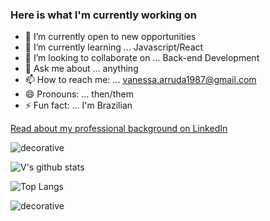 ### Here is what I'm currently working on

- 🔭 I’m currently open to new opportunities
- 🌱 I’m currently learning ... Javascript/React
- 👯 I’m looking to collaborate on ... Back-end Development
- 💬 Ask me about ... anything
- 📫 How to reach me: ... vanessa.arruda1987@gmail.com
- 😄 Pronouns: ... then/them
- ⚡ Fun fact: ... I'm Brazilian

[Read about my professional background on LinkedIn](https://www.linkedin.com/in/vanessa-alves-de-arruda/)

![decorative](https://user-images.githubusercontent.com/31839316/96356889-ec9e8680-10b1-11eb-99b5-7a196827eecb.png)

![V's github stats](https://github-readme-stats.vercel.app/api?username=nessaarruda&show_icons=true&theme=synthwave)

![Top Langs](https://github-readme-stats.vercel.app/api/top-langs/?username=nessaarruda&show_icons=true&theme=buefy&layout=compact&langs_count=4)

![decorative](https://user-images.githubusercontent.com/31839316/96356871-bc56e800-10b1-11eb-92b2-f8d19160831b.png)

